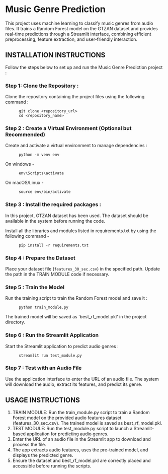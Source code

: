 # Music Genre Prediction
This project uses machine learning to classify music genres from audio files. It trains a Random Forest model on the GTZAN dataset and provides real-time predictions through a Streamlit interface, combining efficient preprocessing, feature extraction, and user-friendly interaction.

## INSTALLATION INSTRUCTIONS
Follow the steps below to set up and run the Music Genre Prediction project :

### Step 1: Clone the Repository :
Clone the repository containing the project files using the following command :

          git clone <repository_url>
          cd <repository_name>
          
### Step 2 : Create a Virtual Environment (Optional but Recommended)
Create and activate a virtual environment to manage dependencies :
          
          python -m venv env
On windows -
          
          env\Scripts\activate

On macOS/Linux -

          source env/bin/activate

### Step 3 : Install the required packages :
In this project, GTZAN dataset has been used. The dataset should be available in the system before running the code.

Install all the libraries and modules listed in requirements.txt by using the following command -

          pip install -r requirements.txt

### Step 4 : Prepare the Dataset
Place your dataset file (`features_30_sec.csv`) in the specified path. Update the path in the TRAIN MODULE code if necessary.

### Step 5 : Train the Model
Run the training script to train the Random Forest model and save it :
          
          python train_module.py
The trained model will be saved as 'best_rf_model.pkl' in the project directory.

### Step 6 : Run the Streamlit Application
Start the Streamlit application to predict audio genres :

          streamlit run test_module.py

### Step 7 : Test with an Audio File
Use the application interface to enter the URL of an audio file. The system will download the audio, extract its features, and predict its genre.

## USAGE INSTRUCTIONS

1. TRAIN MODULE: Run the train_module.py script to train a Random Forest model on the provided audio features dataset (features_30_sec.csv). The trained model is saved as best_rf_model.pkl.
2. TEST MODULE: Run the test_module.py script to launch a Streamlit-based application for predicting audio genres.
3. Enter the URL of an audio file in the Streamlit app to download and process the file.
4. The app extracts audio features, uses the pre-trained model, and displays the predicted genre.
5. Ensure the dataset and best_rf_model.pkl are correctly placed and accessible before running the scripts.
